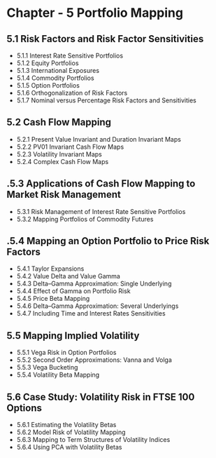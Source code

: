 # Chapter - 5 Portfolio Mapping  

## 5.1 Risk Factors and Risk Factor Sensitivities  

  -  5.1.1 Interest Rate Sensitive Portfolios  
  -  5.1.2 Equity Portfolios  
  -  5.1.3 International Exposures  
  -  5.1.4 Commodity Portfolios  
  -  5.1.5 Option Portfolios  
  -  5.1.6 Orthogonalization of Risk Factors  
  -  5.1.7 Nominal versus Percentage Risk Factors and Sensitivities  

## 5.2 Cash Flow Mapping  

  -  5.2.1 Present Value Invariant and Duration Invariant Maps  
  -  5.2.2 PV01 Invariant Cash Flow Maps  
  -  5.2.3 Volatility Invariant Maps  
  -  5.2.4 Complex Cash Flow Maps  

## .5.3 Applications of Cash Flow Mapping to Market Risk Management  

  -  5.3.1 Risk Management of Interest Rate Sensitive Portfolios  
  -  5.3.2 Mapping Portfolios of Commodity Futures  

## .5.4 Mapping an Option Portfolio to Price Risk Factors  

  -  5.4.1 Taylor Expansions  
  -  5.4.2 Value Delta and Value Gamma  
  -  5.4.3 Delta–Gamma Approximation: Single Underlying  
  -  5.4.4 Effect of Gamma on Portfolio Risk  
  -  5.4.5 Price Beta Mapping  
  -  5.4.6 Delta–Gamma Approximation: Several Underlyings  
  -  5.4.7 Including Time and Interest Rates Sensitivities  

## 5.5 Mapping Implied Volatility  

  -  5.5.1 Vega Risk in Option Portfolios  
  -  5.5.2 Second Order Approximations: Vanna and Volga  
  -  5.5.3 Vega Bucketing  
  -  5.5.4 Volatility Beta Mapping  

## 5.6 Case Study: Volatility Risk in FTSE 100 Options  

  -  5.6.1 Estimating the Volatility Betas  
  -  5.6.2 Model Risk of Volatility Mapping  
  -  5.6.3 Mapping to Term Structures of Volatility Indices  
  -  5.6.4 Using PCA with Volatility Betas  